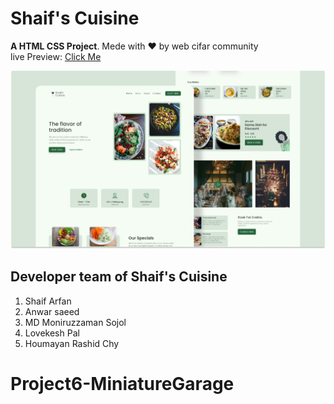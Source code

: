 # Shaif's Cuisine

**A HTML CSS Project**. Mede with ♥ by web cifar community <br>
live Preview: [Click Me](http://shaif-s-cuisine.netlify.app)

![](./readmeImg/banner.png)

## Developer team of Shaif's Cuisine

1. Shaif Arfan
1. Anwar saeed
1. MD Moniruzzaman Sojol
1. Lovekesh Pal
1. Houmayan Rashid Chy
# Project6-MiniatureGarage
